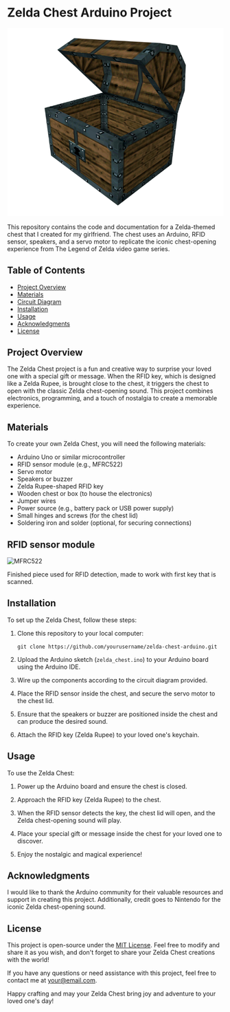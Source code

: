 # Zelda Chest Arduino Project

![Zelda Chest](assets/chest.png)

This repository contains the code and documentation for a Zelda-themed chest that I created for my girlfriend. The chest uses an Arduino, RFID sensor, speakers, and a servo motor to replicate the iconic chest-opening experience from The Legend of Zelda video game series.

## Table of Contents

- [Project Overview](#project-overview)
- [Materials](#materials)
- [Circuit Diagram](#circuit-diagram)
- [Installation](#installation)
- [Usage](#usage)
- [Acknowledgments](#acknowledgments)
- [License](#license)

## Project Overview

The Zelda Chest project is a fun and creative way to surprise your loved one with a special gift or message. When the RFID key, which is designed like a Zelda Rupee, is brought close to the chest, it triggers the chest to open with the classic Zelda chest-opening sound. This project combines electronics, programming, and a touch of nostalgia to create a memorable experience.

## Materials

To create your own Zelda Chest, you will need the following materials:

- Arduino Uno or similar microcontroller
- RFID sensor module (e.g., MFRC522)
- Servo motor
- Speakers or buzzer
- Zelda Rupee-shaped RFID key
- Wooden chest or box (to house the electronics)
- Jumper wires
- Power source (e.g., battery pack or USB power supply)
- Small hinges and screws (for the chest lid)
- Soldering iron and solder (optional, for securing connections)

## RFID sensor module

![MFRC522](board.jpeg)

Finished piece used for RFID detection, made to work with first key that is scanned.

## Installation

To set up the Zelda Chest, follow these steps:

1. Clone this repository to your local computer:

   ```
   git clone https://github.com/yourusername/zelda-chest-arduino.git
   ```

2. Upload the Arduino sketch (`zelda_chest.ino`) to your Arduino board using the Arduino IDE.

3. Wire up the components according to the circuit diagram provided.

4. Place the RFID sensor inside the chest, and secure the servo motor to the chest lid.

5. Ensure that the speakers or buzzer are positioned inside the chest and can produce the desired sound.

6. Attach the RFID key (Zelda Rupee) to your loved one's keychain.

## Usage

To use the Zelda Chest:

1. Power up the Arduino board and ensure the chest is closed.

2. Approach the RFID key (Zelda Rupee) to the chest.

3. When the RFID sensor detects the key, the chest lid will open, and the Zelda chest-opening sound will play.

4. Place your special gift or message inside the chest for your loved one to discover.

5. Enjoy the nostalgic and magical experience!

## Acknowledgments

I would like to thank the Arduino community for their valuable resources and support in creating this project. Additionally, credit goes to Nintendo for the iconic Zelda chest-opening sound.

## License

This project is open-source under the [MIT License](LICENSE). Feel free to modify and share it as you wish, and don't forget to share your Zelda Chest creations with the world!

If you have any questions or need assistance with this project, feel free to contact me at your@email.com.

Happy crafting and may your Zelda Chest bring joy and adventure to your loved one's day!
